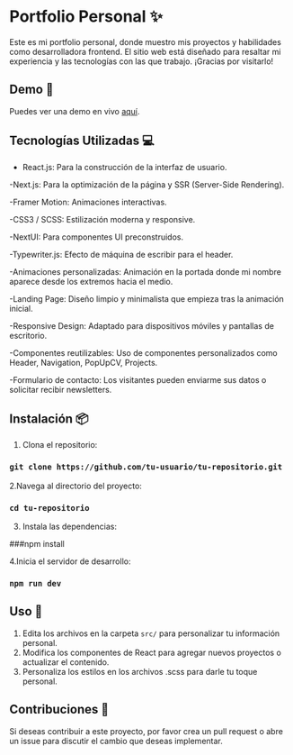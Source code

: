 # Portfolio Personal ✨

Este es mi portfolio personal, donde muestro mis proyectos y habilidades como desarrolladora frontend. El sitio web está diseñado para resaltar mi experiencia y las tecnologías con las que trabajo. ¡Gracias por visitarlo!

## Demo 🚀

Puedes ver una demo en vivo [aquí](https://efernandez.vercel.app/).

## Tecnologías Utilizadas 💻

- React.js: Para la construcción de la interfaz de usuario.

-Next.js: Para la optimización de la página y SSR (Server-Side Rendering).

-Framer Motion: Animaciones interactivas.

-CSS3 / SCSS: Estilización moderna y responsive.

-NextUI: Para componentes UI preconstruidos.

-Typewriter.js: Efecto de máquina de escribir para el header.



-Animaciones personalizadas: Animación en la portada donde mi nombre aparece desde los extremos hacia el medio.

-Landing Page: Diseño limpio y minimalista que empieza tras la animación inicial.

-Responsive Design: Adaptado para dispositivos móviles y pantallas de escritorio.

-Componentes reutilizables: Uso de componentes personalizados como Header, Navigation, PopUpCV, Projects.

-Formulario de contacto: Los visitantes pueden enviarme sus datos o solicitar recibir newsletters.

## Instalación 📦

1. Clona el repositorio:

### `git clone https://github.com/tu-usuario/tu-repositorio.git`

2.Navega al directorio del proyecto:

### `cd tu-repositorio`

3. Instala las dependencias:

###npm install

4.Inicia el servidor de desarrollo:

### `npm run dev`

## Uso 📂

1. Edita los archivos en la carpeta `src/` para personalizar tu información personal.
2. Modifica los componentes de React para agregar nuevos proyectos o actualizar el contenido.
3. Personaliza los estilos en los archivos .scss para darle tu toque personal.
   
## Contribuciones 🤝

Si deseas contribuir a este proyecto, por favor crea un pull request o abre un issue para discutir el cambio que deseas implementar.




